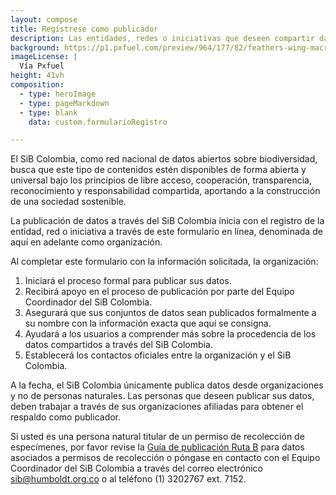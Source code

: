```yaml
---
layout: compose
title: Regístrese como publicador
description: Las entidades, redes o iniciativas que deseen compartir datos e información pueden registrarse aquí para convertirse en socios publicadores.
background: https://p1.pxfuel.com/preview/964/177/82/feathers-wing-macro.jpg
imageLicense: |
  Vía Pxfuel
height: 41vh
composition: 
  - type: heroImage
  - type: pageMarkdown
  - type: blank
    data: custom.formularioRegistro

---
```



El SiB Colombia, como red nacional de datos abiertos sobre biodiversidad, busca que este tipo de contenidos estén disponibles de forma abierta y universal bajo los principios de libre acceso, cooperación, transparencia, reconocimiento y responsabilidad compartida, aportando a la construcción de una sociedad sostenible.

La publicación de datos a través del SiB Colombia inicia con el registro de la entidad, red o iniciativa a través de este formulario en línea, denominada de aquí en adelante como organización.

Al completar este formulario con la información solicitada, la organización:

  1. Iniciará el proceso formal para publicar sus datos.
  2. Recibirá apoyo en el proceso de publicación por parte del Equipo Coordinador del SiB Colombia.
  3. Asegurará que sus conjuntos de datos sean publicados formalmente a su nombre con la información exacta que aquí se consigna.
  4. Ayudará a los usuarios a comprender más sobre la procedencia de los datos compartidos a través del SiB Colombia.
  5. Establecerá los contactos oficiales entre la organización y el SiB Colombia.

A la fecha, el SiB Colombia únicamente publica datos desde organizaciones y no de personas naturales. Las personas que deseen publicar sus datos, deben trabajar a través de sus organizaciones afiliadas para obtener el respaldo como publicador.

Si usted es una persona natural titular de un permiso de recolección de especímenes, por favor revise la [Guía de publicación Ruta B](/compartir/guia-para-publicar#ruta-b-publicación-de-datos-por-permiso-de-recolección) para datos asociados a permisos de recolección o póngase en contacto con el Equipo Coordinador del SiB Colombia a través del correo electrónico sib@humboldt.org.co o al teléfono (1) 3202767 ext. 7152.

